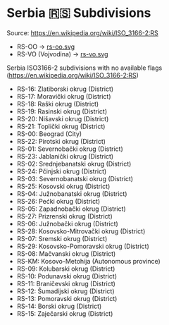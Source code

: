 # Serbia 🇷🇸 Subdivisions

Source: https://en.wikipedia.org/wiki/ISO_3166-2:RS

* RS-OO -> [rs-oo.svg](https://github.com/amckenna41/iso3166-flag-icons/blob/main/iso3166-2-icons/RS/rs-oo.svg)
* RS-VO (Vojvodina) -> [rs-vo.svg](https://github.com/amckenna41/iso3166-flag-icons/blob/main/iso3166-2-icons/RS/rs-vo.svg)

Serbia ISO3166-2 subdivisions with no available flags (https://en.wikipedia.org/wiki/ISO_3166-2:RS)

* RS-16: Zlatiborski okrug (District)
* RS-17: Moravički okrug (District)
* RS-18: Raški okrug (District)
* RS-19: Rasinski okrug (District)
* RS-20: Nišavski okrug (District)
* RS-21: Toplički okrug (District)
* RS-00: Beograd (City)
* RS-22: Pirotski okrug (District)
* RS-01: Severnobački okrug (District)
* RS-23: Jablanički okrug (District)
* RS-02: Srednjebanatski okrug (District)
* RS-24: Pčinjski okrug (District)
* RS-03: Severnobanatski okrug (District)
* RS-25: Kosovski okrug (District)
* RS-04: Južnobanatski okrug (District)
* RS-26: Pećki okrug (District)
* RS-05: Zapadnobački okrug (District)
* RS-27: Prizrenski okrug (District)
* RS-06: Južnobački okrug (District)
* RS-28: Kosovsko-Mitrovački okrug (District)
* RS-07: Sremski okrug (District)
* RS-29: Kosovsko-Pomoravski okrug (District)
* RS-08: Mačvanski okrug (District)
* RS-KM: Kosovo-Metohija (Autonomous province)
* RS-09: Kolubarski okrug (District)
* RS-10: Podunavski okrug (District)
* RS-11: Braničevski okrug (District)
* RS-12: Šumadijski okrug (District)
* RS-13: Pomoravski okrug (District)
* RS-14: Borski okrug (District)
* RS-15: Zaječarski okrug (District)